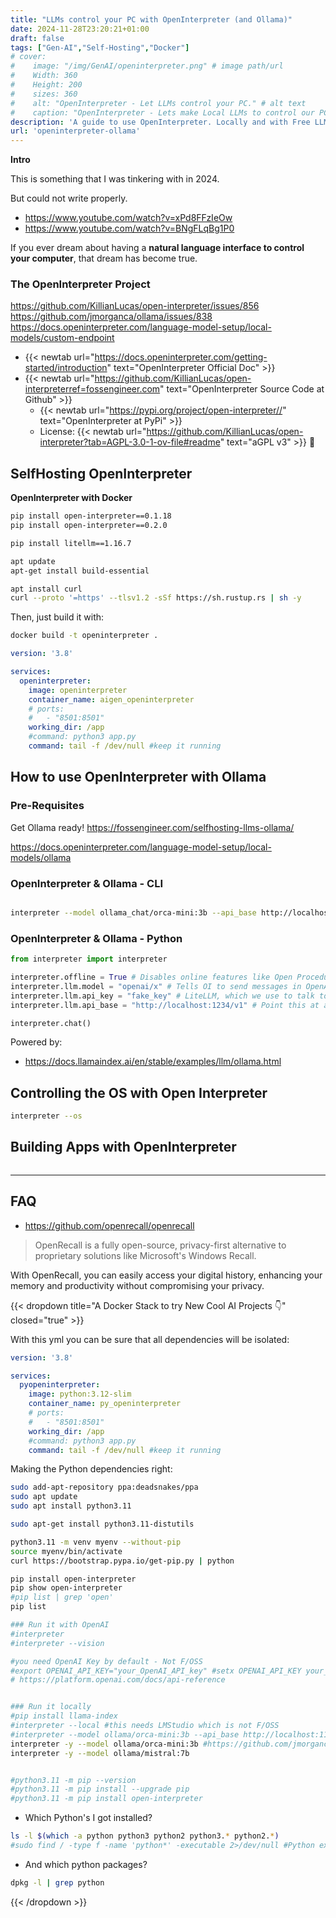 ```yaml
---
title: "LLMs control your PC with OpenInterpreter (and Ollama)"
date: 2024-11-28T23:20:21+01:00
draft: false
tags: ["Gen-AI","Self-Hosting","Docker"]
# cover:
#    image: "/img/GenAI/openinterpreter.png" # image path/url 
#    Width: 360
#    Height: 200
#    sizes: 360
#    alt: "OpenInterpreter - Let LLMs control your PC." # alt text
#    caption: "OpenInterpreter - Lets make Local LLMs to control our PC." # display caption
description: 'A guide to use OpenInterpreter. Locally and with Free LLM Agents powered by Ollama.'
url: 'openinterpreter-ollama'
---
```



**Intro**

This is something that I was tinkering with in 2024.

But could not write properly.

* https://www.youtube.com/watch?v=xPd8FFzIeOw
* https://www.youtube.com/watch?v=BNgFLqBg1P0

If you ever dream about having a **natural language interface to control your computer**, that dream has become true.


### The OpenInterpreter Project


https://github.com/KillianLucas/open-interpreter/issues/856
https://github.com/jmorganca/ollama/issues/838
https://docs.openinterpreter.com/language-model-setup/local-models/custom-endpoint

* {{< newtab url="https://docs.openinterpreter.com/getting-started/introduction" text="OpenInterpreter Official Doc" >}}
* {{< newtab url="https://github.com/KillianLucas/open-interpreterref=fossengineer.com" text="OpenInterpreter Source Code at Github" >}}
    * {{< newtab url="https://pypi.org/project/open-interpreter//" text="OpenInterpreter at PyPi" >}}
    * License: {{< newtab url="https://github.com/KillianLucas/open-interpreter?tab=AGPL-3.0-1-ov-file#readme" text="aGPL v3" >}} 👏


## SelfHosting OpenInterpreter

**OpenInterpreter with Docker**


```sh
pip install open-interpreter==0.1.18
pip install open-interpreter==0.2.0

pip install litellm==1.16.7
```

```sh
apt update
apt-get install build-essential

apt install curl
curl --proto '=https' --tlsv1.2 -sSf https://sh.rustup.rs | sh -y
```


Then, just build it with:

```sh
docker build -t openinterpreter .

```

```yml
version: '3.8'

services:
  openinterpreter:
    image: openinterpreter
    container_name: aigen_openinterpreter
    # ports:
    #   - "8501:8501"
    working_dir: /app
    #command: python3 app.py
    command: tail -f /dev/null #keep it running
```


## How to use OpenInterpreter with Ollama

### Pre-Requisites

Get Ollama ready! <https://fossengineer.com/selfhosting-llms-ollama/>

<https://docs.openinterpreter.com/language-model-setup/local-models/ollama>


### OpenInterpreter & Ollama - CLI

```sh

interpreter --model ollama_chat/orca-mini:3b --api_base http://localhost:11434
```

### OpenInterpreter & Ollama - Python

```py
from interpreter import interpreter

interpreter.offline = True # Disables online features like Open Procedures
interpreter.llm.model = "openai/x" # Tells OI to send messages in OpenAI's format
interpreter.llm.api_key = "fake_key" # LiteLLM, which we use to talk to LM Studio, requires this
interpreter.llm.api_base = "http://localhost:1234/v1" # Point this at any OpenAI compatible server

interpreter.chat()

```

Powered by:

* <https://docs.llamaindex.ai/en/stable/examples/llm/ollama.html>

## Controlling the OS with Open Interpreter

```sh
interpreter --os
```

## Building Apps with OpenInterpreter

```py

```

---

## FAQ

* https://github.com/openrecall/openrecall

> OpenRecall is a fully open-source, privacy-first alternative to proprietary solutions like Microsoft's Windows Recall.

With OpenRecall, you can easily access your digital history, enhancing your memory and productivity without compromising your privacy.



{{< dropdown title="A Docker Stack to try New Cool AI Projects 👇" closed="true" >}}

With this yml you can be sure that all dependencies will be isolated:

```yml
version: '3.8'

services:
  pyopeninterpreter:
    image: python:3.12-slim
    container_name: py_openinterpreter
    # ports:
    #   - "8501:8501"
    working_dir: /app
    #command: python3 app.py
    command: tail -f /dev/null #keep it running
```

Making the Python dependencies right:

```sh
sudo add-apt-repository ppa:deadsnakes/ppa
sudo apt update
sudo apt install python3.11

sudo apt-get install python3.11-distutils

python3.11 -m venv myenv --without-pip
source myenv/bin/activate
curl https://bootstrap.pypa.io/get-pip.py | python

pip install open-interpreter
pip show open-interpreter
#pip list | grep 'open'
pip list

### Run it with OpenAI
#interpreter
#interpreter --vision

#you need OpenAI Key by default - Not F/OSS
#export OPENAI_API_KEY="your_OpenAI_API_key" #setx OPENAI_API_KEY your_OpenAI_API_key
# https://platform.openai.com/docs/api-reference


### Run it locally
#pip install llama-index
#interpreter --local #this needs LMStudio which is not F/OSS
#interpreter --model ollama/orca-mini:3b --api_base http://localhost:11434
interpreter -y --model ollama/orca-mini:3b #https://github.com/jmorganca/ollama/issues/838
interpreter -y --model ollama/mistral:7b


#python3.11 -m pip --version
#python3.11 -m pip install --upgrade pip
#python3.11 -m pip install open-interpreter
```

* Which Python's I got installed?

```sh
ls -l $(which -a python python3 python2 python3.* python2.*)
#sudo find / -type f -name 'python*' -executable 2>/dev/null #Python executables
```

* And which python packages?

```sh
dpkg -l | grep python
```

{{< /dropdown >}}